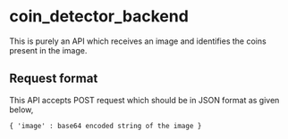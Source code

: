 # coin_detector_backend

This is purely an API which receives an image and identifies the coins present in the image.

## Request format

This API accepts POST request which should be in JSON format as given below,

`{
  'image' : base64 encoded string of the image
}`
